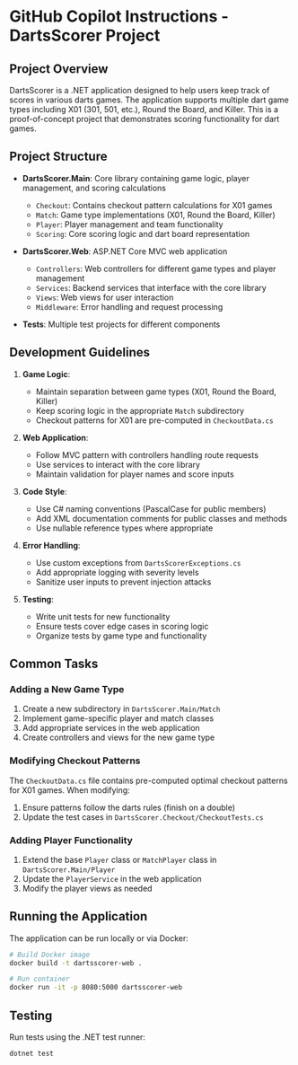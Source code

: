 # GitHub Copilot Instructions - DartsScorer Project

## Project Overview

DartsScorer is a .NET application designed to help users keep track of scores in various darts games. The application supports multiple dart game types including X01 (301, 501, etc.), Round the Board, and Killer. This is a proof-of-concept project that demonstrates scoring functionality for dart games.

## Project Structure

- **DartsScorer.Main**: Core library containing game logic, player management, and scoring calculations
  - `Checkout`: Contains checkout pattern calculations for X01 games
  - `Match`: Game type implementations (X01, Round the Board, Killer)
  - `Player`: Player management and team functionality
  - `Scoring`: Core scoring logic and dart board representation

- **DartsScorer.Web**: ASP.NET Core MVC web application
  - `Controllers`: Web controllers for different game types and player management
  - `Services`: Backend services that interface with the core library
  - `Views`: Web views for user interaction
  - `Middleware`: Error handling and request processing

- **Tests**: Multiple test projects for different components

## Development Guidelines

1. **Game Logic**:
   - Maintain separation between game types (X01, Round the Board, Killer)
   - Keep scoring logic in the appropriate `Match` subdirectory
   - Checkout patterns for X01 are pre-computed in `CheckoutData.cs`

2. **Web Application**:
   - Follow MVC pattern with controllers handling route requests
   - Use services to interact with the core library
   - Maintain validation for player names and score inputs

3. **Code Style**:
   - Use C# naming conventions (PascalCase for public members)
   - Add XML documentation comments for public classes and methods
   - Use nullable reference types where appropriate

4. **Error Handling**:
   - Use custom exceptions from `DartsScorerExceptions.cs`
   - Add appropriate logging with severity levels
   - Sanitize user inputs to prevent injection attacks

5. **Testing**:
   - Write unit tests for new functionality
   - Ensure tests cover edge cases in scoring logic
   - Organize tests by game type and functionality

## Common Tasks

### Adding a New Game Type

1. Create a new subdirectory in `DartsScorer.Main/Match`
2. Implement game-specific player and match classes
3. Add appropriate services in the web application
4. Create controllers and views for the new game type

### Modifying Checkout Patterns

The `CheckoutData.cs` file contains pre-computed optimal checkout patterns for X01 games. When modifying:
1. Ensure patterns follow the darts rules (finish on a double)
2. Update the test cases in `DartsScorer.Checkout/CheckoutTests.cs`

### Adding Player Functionality

1. Extend the base `Player` class or `MatchPlayer` class in `DartsScorer.Main/Player`
2. Update the `PlayerService` in the web application
3. Modify the player views as needed

## Running the Application

The application can be run locally or via Docker:

```sh
# Build Docker image
docker build -t dartsscorer-web .

# Run container
docker run -it -p 8080:5000 dartsscorer-web
```

## Testing

Run tests using the .NET test runner:

```sh
dotnet test
```